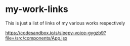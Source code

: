 # my-work-links
This is just a list of links of my various works respectively

https://codesandbox.io/s/sleepy-voice-gygzb9?file=/src/components/App.jsx
